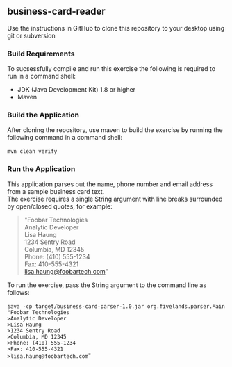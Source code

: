 ## business-card-reader

Use the instructions in GitHub to clone this repository to your desktop using git or subversion<br/>

### Build Requirements
To sucsessfully compile and run this exercise the following is required to run in a command shell: 
- JDK (Java Development Kit) 1.8 or higher
- Maven

### Build the Application 
After cloning the repository, use maven to build the exercise by running the following command in a command shell:<br/><br/>
`mvn clean verify` 

### Run the Application
This application parses out the name, phone number and email address from a sample business card text.<br/>
The exercise requires a single String argument with line breaks surrounded by open/closed quotes, for example:<br/>

> "Foobar Technologies<br/>
> Analytic Developer<br/>
> Lisa Haung<br/>
> 1234 Sentry Road<br/>
> Columbia, MD 12345<br/>
> Phone: (410) 555-1234<br/>
> Fax: 410-555-4321<br/>
> lisa.haung@foobartech.com"<br/> 

To run the exercise, pass the String argument to the command line as follows:<br/><br/>
`java -cp target/business-card-parser-1.0.jar org.fivelands.parser.Main "Foobar Technologies`<br/> 
`>Analytic Developer` <br/>
`>Lisa Haung` <br/>
`>1234 Sentry Road` <br/> 
`>Columbia, MD 12345` <br/>
`>Phone: (410) 555-1234`<br/> 
`>Fax: 410-555-4321` <br/>
`>lisa.haung@foobartech.com`" 
